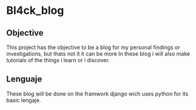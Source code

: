 # Bl4ck_blog
## Objective
This project has the objective to be a blog for my personal findings or investigations, but thats not it it can be more
In these blog i will also make tutorials of the things i learn or i discover.
## Lenguaje
These blog will be done on the framwork django wich uses python for its basic lengaje.
